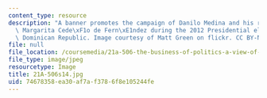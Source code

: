 ```yaml
---
content_type: resource
description: "A banner promotes the campaign of Danilo Medina and his running mate\
  \ Margarita Cede\xF1o de Fern\xE1ndez during the 2012 Presidential election in the\
  \ Dominican Republic. Image courtesy of Matt Green on flickr. CC BY-NC-SA."
file: null
file_location: /coursemedia/21a-506-the-business-of-politics-a-view-of-latin-america-spring-2014/74678358ea30af7af3786f8e105244fe_21A-506s14.jpg
file_type: image/jpeg
resourcetype: Image
title: 21A-506s14.jpg
uid: 74678358-ea30-af7a-f378-6f8e105244fe
---
```

